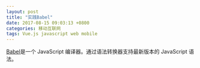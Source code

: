```yaml
---
layout: post
title: "实践Babel"
date: 2017-08-15 09:03:13 +0800
categories: 移动互联网
tags: Vue.js javascript web mobile
---
```


[Babel](https://babel.bootcss.com)是一个 JavaScript 编译器。通过语法转换器支持最新版本的 JavaScript 语法。